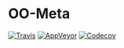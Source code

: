 # OO-Meta

[![Travis](https://travis-ci.org/pragmatic-objects/oo-meta.svg?branch=master)](https://travis-ci.org/pragmatic-objects/oo-meta)
[![AppVeyor](https://ci.appveyor.com/api/projects/status/eplofbgotyl4vtde?svg=true)](https://ci.appveyor.com/project/skapral/oo-meta)
[![Codecov](https://codecov.io/gh/pragmatic-objects/oo-meta/branch/master/graph/badge.svg)](https://codecov.io/gh/pragmatic-objects/oo-meta)


